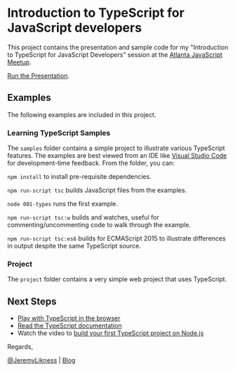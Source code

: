 # Introduction to TypeScript for JavaScript developers

This project contains the presentation and sample code for my "Introduction to TypeScript for JavaScript Developers" session at the [Atlanta JavaScript Meetup](https://www.meetup.com/AtlantaJavaScript/).

[Run the Presentation](./presentation/intrototypescript.html).

## Examples

The following examples are included in this project.

### Learning TypeScript Samples

The `samples` folder contains a simple project to illustrate various TypeScript features. The examples are best viewed from an IDE like [Visual Studio Code](https://jlik.me/cmn) for development-time feedback. From the folder, you can:

`npm install` to install pre-requisite dependencies.

`npm run-script tsc` builds JavaScript files from the examples.

`node 001-types` runs the first example.

`npm run-script tsc:w` builds and watches, useful for commenting/uncommenting code to walk through the example.

`npm run-script tsc:es6` builds for ECMAScript 2015 to illustrate differences in output despite the same TypeScript source.

### Project

The `project` folder contains a very simple web project that uses TypeScript.

## Next Steps

* [Play with TypeScript in the browser](http://www.typescriptlang.org/play/index.html)
* [Read the TypeScript documentation](http://www.typescriptlang.org/docs/home.html)
* Watch the video to [build your first TypeScript project on Node.js](https://youtu.be/7pvk_zflkwU)

Regards,

[@JeremyLikness](https://twitter.com/jeremylikness) | [Blog](https://blog.jeremylikenss.com)